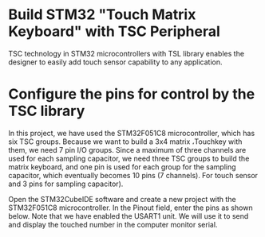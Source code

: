 # Build STM32 "Touch Matrix Keyboard" with TSC Peripheral
TSC technology in STM32 microcontrollers with TSL library enables the designer to easily add touch sensor capability to any application.

# Configure the pins for control by the TSC library
In this project, we have used the STM32F051C8 microcontroller, which has six TSC groups. Because we want to build a 3x4 matrix ،Touchkey with them, we need 7 pin I/O groups. Since a maximum of three channels are used for each sampling capacitor, we need three TSC groups to build the matrix keyboard, and one pin is used for each group for the sampling capacitor, which eventually becomes 10 pins (7 channels). For touch sensor and 3 pins for sampling capacitor).

Open the STM32CubeIDE software and create a new project with the STM32F051C8 microcontroller. In the Pinout field, enter the pins as shown below. Note that we have enabled the USART1 unit. We will use it to send and display the touched number in the computer monitor serial.

